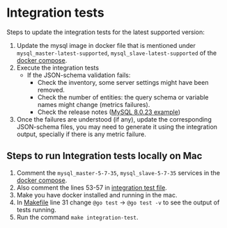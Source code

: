 # Integration tests

Steps to update the integration tests for the latest supported version:

1. Update the mysql image in docker file that is mentioned under `mysql_master-latest-supported`, `mysql_slave-latest-supported` of the [docker compose](./docker-compose.yml).
2. Execute the integration tests
    * If the JSON-schema validation fails:
        - Check the inventory, some server settings might have been removed.
        - Check the number of entities: the query schema or variable names might change (metrics failures).
        - Check the release notes ([MySQL 8.0.23 example](https://dev.mysql.com/doc/relnotes/mysql/8.0/en/news-8-0-23.html))
3. Once the failures are understood (if any), update the corresponding JSON-schema files, you may need to generate it
   using the integration output, specially if there is any metric failure.

## Steps to run Integration tests locally on Mac

1. Comment the `mysql_master-5-7-35`, `mysql_slave-5-7-35` services in the [docker compose](./docker-compose.yml).
2. Also comment the lines 53-57 in [integration test file](./integration_test.go).
3. Make you have docker installed and running in the mac.
4. In [Makefile](../../Makefile) line 31 change `@go test` -> `@go test -v` to see the output of tests running.
4. Run the command `make integration-test`.
